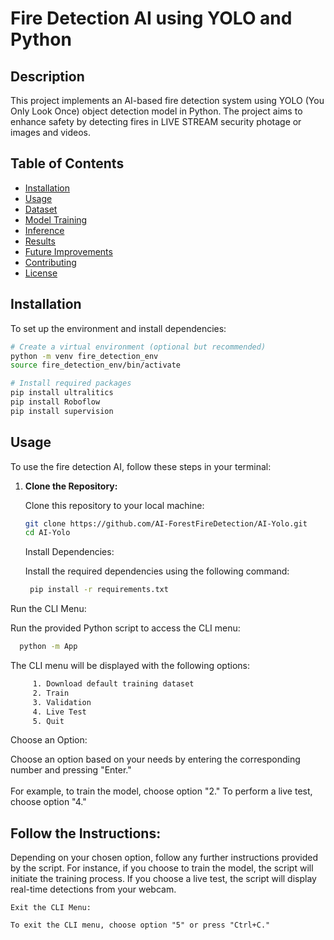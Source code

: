 # Fire Detection AI using YOLO and Python

## Description

This project implements an AI-based fire detection system using YOLO (You Only Look Once) object detection model in Python. The project aims to enhance safety by detecting fires in LIVE STREAM security photage or images and videos.

## Table of Contents


- [Installation](#installation)
- [Usage](#usage)
- [Dataset](#dataset)
- [Model Training](#model-training)
- [Inference](#inference)
- [Results](#results)
- [Future Improvements](#future-improvements)
- [Contributing](#contributing)
- [License](#license)

## Installation

To set up the environment and install dependencies:

```bash
# Create a virtual environment (optional but recommended)
python -m venv fire_detection_env
source fire_detection_env/bin/activate

# Install required packages
pip install ultralitics
pip install Roboflow
pip install supervision
```

## Usage

To use the fire detection AI, follow these steps in your terminal:

1. **Clone the Repository:**

   Clone this repository to your local machine:

   ```bash
   git clone https://github.com/AI-ForestFireDetection/AI-Yolo.git
   cd AI-Yolo
   ```
    Install Dependencies:

    Install the required dependencies using the following command:
   ```bash
    pip install -r requirements.txt
    ```
Run the CLI Menu:

Run the provided Python script to access the CLI menu:

```bash
  python -m App
```
The CLI menu will be displayed with the following options:
   ```bash
        1. Download default training dataset
        2. Train
        3. Validation
        4. Live Test
        5. Quit
   ```
        

Choose an Option:

Choose an option based on your needs by entering the corresponding number and pressing "Enter." 
<br><br>For example, to train the model, choose option "2." To perform a live test, choose option "4."

## Follow the Instructions:

Depending on your chosen option, follow any further instructions provided by the script. For instance, if you choose to train the model, the script will initiate the training process. If you choose a live test, the script will display real-time detections from your webcam.

    Exit the CLI Menu:

    To exit the CLI menu, choose option "5" or press "Ctrl+C."


